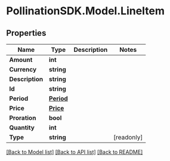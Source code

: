 
# PollinationSDK.Model.LineItem

## Properties

Name | Type | Description | Notes
------------ | ------------- | ------------- | -------------
**Amount** | **int** |  | 
**Currency** | **string** |  | 
**Description** | **string** |  | 
**Id** | **string** |  | 
**Period** | [**Period**](Period.md) |  | 
**Price** | [**Price**](Price.md) |  | 
**Proration** | **bool** |  | 
**Quantity** | **int** |  | 
**Type** | **string** |  | [readonly] 

[[Back to Model list]](../README.md#documentation-for-models)
[[Back to API list]](../README.md#documentation-for-api-endpoints)
[[Back to README]](../README.md)

